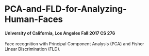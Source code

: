 # PCA-and-FLD-for-Analyzing-Human-Faces

#### University of California, Los Angeles Fall 2017 CS 276

Face recognition with Principal Component Analysis (PCA) and Fisher Linear Discrimination (FLD).
